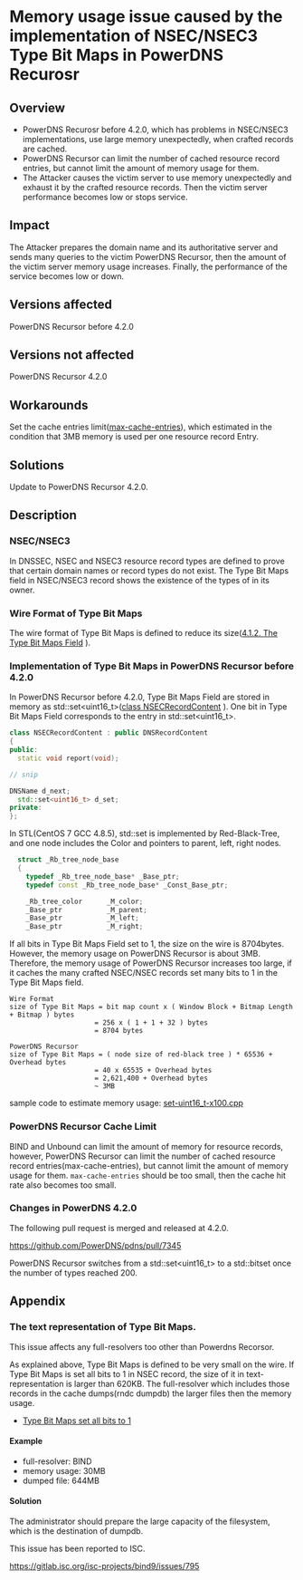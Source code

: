 # Memory usage issue caused by the implementation of NSEC/NSEC3 Type Bit Maps in PowerDNS Recurosr

## Overview

* PowerDNS Recurosr before 4.2.0, which has problems in NSEC/NSEC3 implementations, use large memory unexpectedly, when crafted records are cached.
* PowerDNS Recursor can limit the number of cached resource record entries, but cannot limit the amount of memory usage for them.
* The Attacker causes the victim server to use memory unexpectedly and exhaust it by the crafted resource records. Then the victim server performance becomes low or stops service.

## Impact

The Attacker prepares the domain name and its authoritative server and sends many queries to the victim PowerDNS Recursor,
then the amount of the victim server memory usage increases.
Finally, the performance of the service becomes low or down.

## Versions affected

PowerDNS Recursor before 4.2.0

## Versions not affected

PowerDNS Recursor 4.2.0

## Workarounds

Set the cache entries limit([max-cache-entries](https://doc.powerdns.com/recursor/settings.html#setting-max-cache-entries)), which estimated in the condition that 3MB memory is used per one resource record Entry.

## Solutions

Update to PowerDNS Recursor 4.2.0.

## Description

### NSEC/NSEC3

In DNSSEC, NSEC and NSEC3 resource record types are defined to prove that certain domain names or record types do not exist.
The Type Bit Maps field in NSEC/NSEC3 record shows the existence of the types of in its owner.

### Wire Format of Type Bit Maps

The wire format of Type Bit Maps is defined to reduce its size([4.1.2. The Type Bit Maps Field](https://tools.ietf.org/html/rfc4034#section-4.1.2) ).

### Implementation of Type Bit Maps in PowerDNS Recursor before 4.2.0

In PowerDNS Recursor before 4.2.0, Type Bit Maps Field are stored in memory as std::set<uint16_t>([class NSECRecordContent](https://github.com/PowerDNS/pdns/blob/rec-4.1.14/pdns/dnsrecords.hh#L506) ).
One bit in Type Bit Maps Field corresponds to the entry in std::set<uint16_t>.

```c++
class NSECRecordContent : public DNSRecordContent
{
public:
  static void report(void);

// snip

DNSName d_next;
  std::set<uint16_t> d_set;
private:
};
```

In STL(CentOS 7 GCC 4.8.5), std::set is implemented by Red-Black-Tree, and one node includes the Color and pointers to parent, left, right nodes.

```c++
  struct _Rb_tree_node_base
  {
    typedef _Rb_tree_node_base* _Base_ptr;
    typedef const _Rb_tree_node_base* _Const_Base_ptr;

    _Rb_tree_color      _M_color;
    _Base_ptr           _M_parent;
    _Base_ptr           _M_left;
    _Base_ptr           _M_right;
```

If all bits in Type Bit Maps Field set to 1, the size on the wire is 8704bytes.
However, the memory usage on PowerDNS Recursor is about 3MB.
Therefore, the memory usage of PowerDNS Recursor increases too large,
if it caches the many crafted NSEC/NSEC records set many bits to 1 in the Type Bit Maps field.

```text
Wire Format
size of Type Bit Maps = bit map count x ( Window Block + Bitmap Length + Bitmap ) bytes
                     = 256 x ( 1 + 1 + 32 ) bytes
                     = 8704 bytes

PowerDNS Recursor
size of Type Bit Maps = ( node size of red-black tree ) * 65536 + Overhead bytes
                     = 40 x 65535 + Overhead bytes
                     = 2,621,400 + Overhead bytes
                     ~ 3MB
```

sample code to estimate memory usage: [set-uint16_t-x100.cpp](https://github.com/sischkg/huge_nsec_response/blob/master/set-uint16_t-x100.cpp)

### PowerDNS Recursor Cache Limit

BIND and Unbound can limit the amount of memory for resource records,
however, PowerDNS Recursor can limit the number of cached resource record entries(max-cache-entries), but cannot limit the amount of memory usage for them.
`max-cache-entries` should be too small, then the cache hit rate also becomes too small.

### Changes in PowerDNS 4.2.0

The following pull request is merged and released at 4.2.0.

https://github.com/PowerDNS/pdns/pull/7345

PowerDNS Recursor switches from a std::set<uint16_t> to a std::bitset once the number of types reached 200.

## Appendix

### The text representation of Type Bit Maps.

This issue affects any full-resolvers too other than Powerdns Recorsor.

As explained above, Type Bit Maps is defined to be very small on the wire. If Type Bit Maps is set all bits to 1 in NSEC record,
the size of it in text-representation is larger than 620KB. The full-resolver which includes those records in the cache
dumps(rndc dumpdb) the larger files then the memory usage.

* [Type Bit Maps set all bits to 1](https://raw.githubusercontent.com/sischkg/huge_nsec_response/master/nsec_response.txt)

#### Example

* full-resolver: BIND
* memory usage: 30MB
* dumped file: 644MB

#### Solution

The administrator should prepare the large capacity of the filesystem, which is the destination of dumpdb.

This issue has been reported to ISC.

https://gitlab.isc.org/isc-projects/bind9/issues/795
